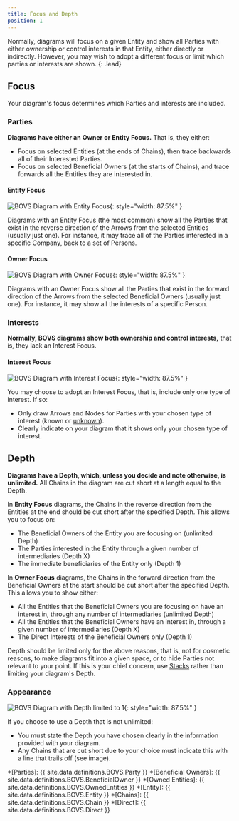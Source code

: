 ```yaml
---
title: Focus and Depth
position: 1
---
```


Normally, diagrams will focus on a given Entity and show all Parties with either ownership or control interests in that Entity, either directly or indirectly. However, you may wish to adopt a different focus or limit which parties or interests are shown.
{: .lead}


## Focus

Your diagram's focus determines which Parties and interests are included.

### Parties

**Diagrams have either an Owner or Entity Focus.** That is, they either:

* Focus on selected Entities (at the ends of Chains), then trace backwards all of their Interested Parties.
* Focus on selected Beneficial Owners (at the starts of Chains), and trace forwards all the Entities they are interested in.

#### Entity Focus

![BOVS Diagram with Entity Focus](/visualisation/diagrams/bovs-core-focus-entity.png){: style="width: 87.5%" }

Diagrams with an Entity Focus (the most common) show all the Parties that exist in the reverse direction of the Arrows from the selected Entities (usually just one). For instance, it may trace all of the Parties interested in a specific Company, back to a set of Persons.

#### Owner Focus

![BOVS Diagram with Owner Focus](/visualisation/diagrams/bovs-core-focus-owner.png){: style="width: 87.5%" }

Diagrams with an Owner Focus show all the Parties that exist in the forward direction of the Arrows from the selected Beneficial Owners (usually just one). For instance, it may show all the interests of a specific Person.

### Interests

**Normally, BOVS diagrams show both ownership and control interests,** that is, they lack an Interest Focus.

#### Interest Focus

![BOVS Diagram with Interest Focus](/visualisation/diagrams/bovs-core-focus-interest.png){: style="width: 87.5%" }

You may choose to adopt an Interest Focus, that is, include only one type of interest. If so:

* Only draw Arrows and Nodes for Parties with your chosen type of interest (known or [unknown](/visualisation/core/unknowns)).
* Clearly indicate on your diagram that it shows only your chosen type of interest.


## Depth

**Diagrams have a Depth, which, unless you decide and note otherwise, is unlimited.** All Chains in the diagram are cut short at a length equal to the Depth.

In **Entity Focus** diagrams, the Chains in the reverse direction from the Entities at the end should be cut short after the specified Depth. This allows you to focus on:

* The Beneficial Owners of the Entity you are focusing on (unlimited Depth)
* The Parties interested in the Entity through a given number of intermediaries (Depth X)
* The immediate beneficiaries of the Entity only (Depth 1)

In **Owner Focus** diagrams, the Chains in the forward direction from the Beneficial Owners at the start should be cut short after the specified Depth. This allows you to show either:

* All the Entities that the Beneficial Owners you are focusing on have an interest in, through any number of intermediaries (unlimited Depth)
* All the Entities that the Beneficial Owners have an interest in, through a given number of intermediaries (Depth X)
* The Direct Interests of the Beneficial Owners only (Depth 1)

Depth should be limited only for the above reasons, that is, not for cosmetic reasons, to make diagrams fit into a given space, or to hide Parties not relevant to your point. If this is your chief concern, use [Stacks](/visualisation/core/stacks) rather than limiting your diagram's Depth.

### Appearance

![BOVS Diagram with Depth limited to 1](/visualisation/diagrams/bovs-core-focus-depth.png){: style="width: 87.5%" }

If you choose to use a Depth that is not unlimited:

* You must state the Depth you have chosen clearly in the information provided with your diagram.
* Any Chains that are cut short due to your choice must indicate this with a line that trails off (see image).


*[Parties]: {{ site.data.definitions.BOVS.Party }}
*[Beneficial Owners]: {{ site.data.definitions.BOVS.BeneficialOwner }}
*[Owned Entities]: {{ site.data.definitions.BOVS.OwnedEntities }}
*[Entity]: {{ site.data.definitions.BOVS.Entity }}
*[Chains]: {{ site.data.definitions.BOVS.Chain }}
*[Direct]: {{ site.data.definitions.BOVS.Direct }}